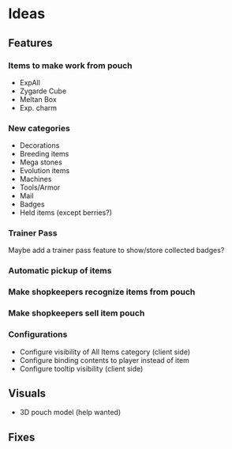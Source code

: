 # Ideas

## Features

### Items to make work from pouch

- ExpAll
- Zygarde Cube
- Meltan Box
- Exp. charm

### New categories

- Decorations
- Breeding items
- Mega stones
- Evolution items
- Machines
- Tools/Armor
- Mail
- Badges
- Held items (except berries?)

### Trainer Pass

Maybe add a trainer pass feature to show/store collected badges?

### Automatic pickup of items

### Make shopkeepers recognize items from pouch

### Make shopkeepers sell item pouch

### Configurations

- Configure visibility of All Items category (client side)
- Configure binding contents to player instead of item
- Configure tooltip visibility (client side)

## Visuals

- 3D pouch model (help wanted)

## Fixes